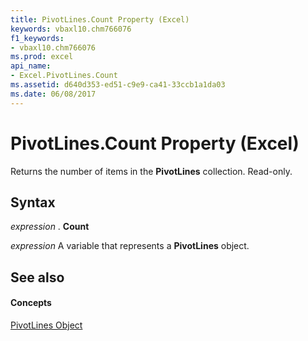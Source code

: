 ```yaml
---
title: PivotLines.Count Property (Excel)
keywords: vbaxl10.chm766076
f1_keywords:
- vbaxl10.chm766076
ms.prod: excel
api_name:
- Excel.PivotLines.Count
ms.assetid: d640d353-ed51-c9e9-ca41-33ccb1a1da03
ms.date: 06/08/2017
---
```



# PivotLines.Count Property (Excel)

Returns the number of items in the  **PivotLines** collection. Read-only.


## Syntax

 _expression_ . **Count**

 _expression_ A variable that represents a **PivotLines** object.


## See also


#### Concepts


[PivotLines Object](Excel.PivotLines.md)

